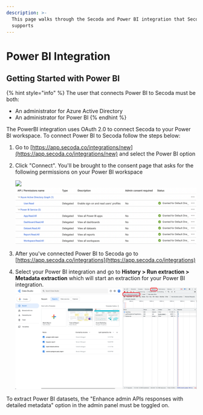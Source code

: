 ```yaml
---
description: >-
  This page walks through the Secoda and Power BI integration that Secoda
  supports
---
```


# Power BI Integration

## **Getting Started with Power BI** <a href="#h_3a4bfd6458" id="h_3a4bfd6458"></a>

{% hint style="info" %}
The user that connects Power BI to Secoda must be both:

* An administrator for Azure Active Directory
* An administrator for Power BI
{% endhint %}

The PowerBI integration uses OAuth 2.0 to connect Secoda to your Power BI workspace. To connect Power BI to Secoda follow the steps below:

1. Go to [https://app.secoda.co/integrations/new](https://app.secoda.co/integrations/new) and select the Power BI option
2.  Click "Connect". You'll be brought to the consent page that asks for the following permissions on your Power BI workspace

    ![](<../.gitbook/assets/image (2) (1) (3).png>) ![](<../.gitbook/assets/Screen Shot 2022-04-21 at 12.17.05 PM (1).png>)
3. After you've connected Power BI to Secoda go to [https://app.secoda.co/integrations](https://app.secoda.co/integrations)
4. Select your Power BI integration and go to **History > Run extraction > Metadata extraction** which will start an extraction for your Power BI integration. ![](<../.gitbook/assets/image (4) (1).png>)

To extract Power BI datasets, the "Enhance admin APIs responses with detailed metadata" option in the admin panel must be toggled on.

<figure><img src="../.gitbook/assets/image (2) (4).png" alt=""><figcaption></figcaption></figure>
